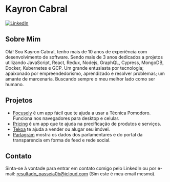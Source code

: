 # Kayron Cabral

[![LinkedIn](https://img.shields.io/badge/LinkedIn-Connect-blue)](https://www.linkedin.com/in/kayroncabral/)

## Sobre Mim

Olá! Sou Kayron Cabral, tenho mais de 10 anos de experiência com desenvolvimento de software. Sendo mais de 3 anos dedicados a projetos utilizando JavaScript, React, Redux, Nodejs, GraphQL, Cypress, MongoDB, Docker, Kubernetes e GCP. Um grande entusiasta por tecnologia; apaixonado por empreendedorismo, aprendizado e resolver problemas; um amante de marcenaria. Buscando sempre o meu melhor lado como ser humano.

## Projetos

- [Focusely](https://focusely.vercel.app) é um app fácil que te ajuda a usar a Técnica Pomodoro. Funciona nos navegadores para desktop e celular.
- [Pricing](https://pricing-c87vzbpkz-kayroncabral.vercel.app/products) é um app que te ajuda na precificação de produtos e serviços.
- [Tekoa](https://tekoa.vercel.app) te ajuda a vender ou alugar seu imóvel.
- [Parlagram](https://parlagram.vercel.app) mostra os dados dos parlamentares e do portal da transparencia em forma de feed e rede social.

## Contato

Sinta-se à vontade para entrar em contato comigo pelo LinkedIn ou por e-mail: resultado_passeia0b@icloud.com (Sim este é meu email mesmo).
